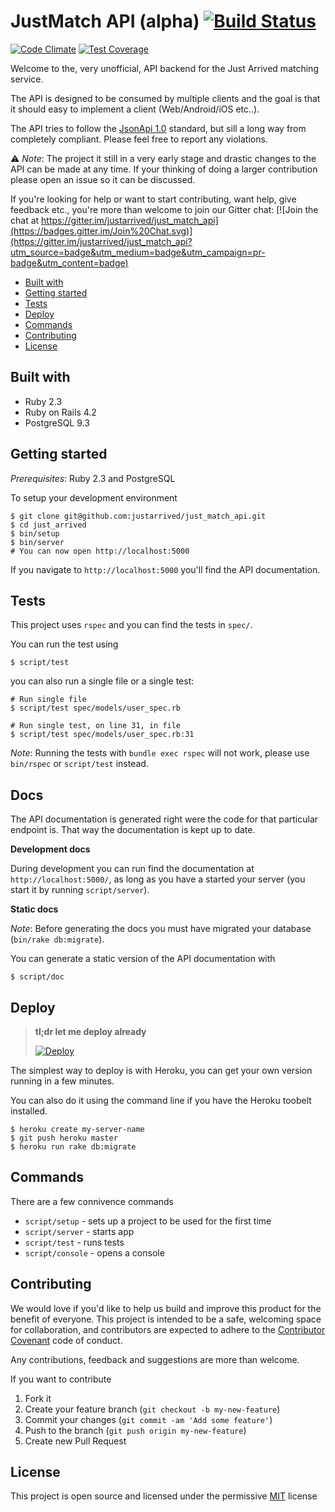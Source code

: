 # JustMatch API (alpha) [![Build Status](https://travis-ci.org/justarrived/just_match_api.svg?branch=master)](https://travis-ci.org/justarrived/just_match_api)

[![Code Climate](https://codeclimate.com/github/justarrived/just_match_api/badges/gpa.svg)](https://codeclimate.com/github/justarrived/just_match_api) [![Test Coverage](https://codeclimate.com/github/justarrived/just_match_api/badges/coverage.svg)](https://codeclimate.com/github/justarrived/just_match_api/coverage)

Welcome to the, very unofficial, API backend for the Just Arrived matching service.

The API is designed to be consumed by multiple clients and the goal is that it should easy to implement a client (Web/Android/iOS etc..).

The API tries to follow the [JsonApi 1.0](http://jsonapi.org/) standard, but sill a long way from completely compliant. Please feel free to report any violations.

:warning: _Note_: The project it still in a very early stage and drastic changes to the API can be made at any time. If your thinking of doing a larger contribution please open an issue so it can be discussed.

If you're looking for help or want to start contributing, want help, give feedback etc., you're more than welcome to join our Gitter chat:  [![Join the chat at https://gitter.im/justarrived/just_match_api](https://badges.gitter.im/Join%20Chat.svg)](https://gitter.im/justarrived/just_match_api?utm_source=badge&utm_medium=badge&utm_campaign=pr-badge&utm_content=badge)

* [Built with](#built-with)
* [Getting started](#getting-started)
* [Tests](#tests)
* [Deploy](#deploy)
* [Commands](#commands)
* [Contributing](#contributing)
* [License](#license)

## Built with

* Ruby 2.3
* Ruby on Rails 4.2
* PostgreSQL 9.3

## Getting started

_Prerequisites_: Ruby 2.3 and PostgreSQL

To setup your development environment

```
$ git clone git@github.com:justarrived/just_match_api.git
$ cd just_arrived
$ bin/setup
$ bin/server
# You can now open http://localhost:5000
```

If you navigate to `http://localhost:5000` you'll find the API documentation.

## Tests

This project uses `rspec` and you can find the tests in `spec/`.

You can run the test using

```
$ script/test
```

you can also run a single file or a single test:

```
# Run single file
$ script/test spec/models/user_spec.rb

# Run single test, on line 31, in file
$ script/test spec/models/user_spec.rb:31
```

_Note_: Running the tests with `bundle exec rspec` will not work, please use `bin/rspec` or `script/test` instead.


## Docs

The API documentation is generated right were the code for that particular endpoint is.
That way the documentation is kept up to date.

__Development docs__

During development you can run find the documentation at `http://localhost:5000/`, as long as you have a started your server (you start it by running `script/server`).

__Static docs__

_Note_: Before generating the docs you must have migrated your database (`bin/rake db:migrate`).

You can generate a static version of the API documentation with

```
$ script/doc
```

## Deploy

> __tl;dr let me deploy already__
>
> [![Deploy](https://www.herokucdn.com/deploy/button.svg)](https://heroku.com/deploy?template=https://github.com/justarrived/just_match_api)


The simplest way to deploy is with Heroku, you can get your own version running in a few minutes.

You can also do it using the command line if you have the Heroku toobelt installed.

```
$ heroku create my-server-name
$ git push heroku master
$ heroku run rake db:migrate
```

## Commands

There are a few connivence commands

* `script/setup` - sets up a project to be used for the first time
* `script/server` - starts app
* `script/test` - runs tests
* `script/console` - opens a console

## Contributing

We would love if you'd like to help us build and improve this product for the
benefit of everyone. This project is intended to be a safe, welcoming space for collaboration, and contributors are expected to adhere to the [Contributor Covenant](http://contributor-covenant.org/) code of conduct.

Any contributions, feedback and suggestions are more than welcome.

If you want to contribute

1. Fork it
2. Create your feature branch (`git checkout -b my-new-feature`)
3. Commit your changes (`git commit -am 'Add some feature'`)
4. Push to the branch (`git push origin my-new-feature`)
5. Create new Pull Request

## License

This project is open source and licensed under the permissive [MIT](LICENSE.txt) license
